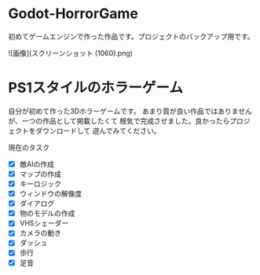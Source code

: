 # Godot-HorrorGame
初めてゲームエンジンで作った作品です。プロジェクトのバックアップ用です。

![画像](スクリーンショット (1060).png)

# PS1スタイルのホラーゲーム
</n>自分が初めて作った3Dホラーゲームです。
</n>あまり質が良い作品ではありませんが、一つの作品として掲載したくて
</n>根気で完成させました。良かったらプロジェクトをダウンロードして
</n>遊んでみてください。

現在のタスク
- [x] 敵AIの作成
- [x] マップの作成
- [x] キーロジック
- [x] ウィンドウの解像度
- [x] ダイアログ
- [x] 物のモデルの作成
- [x] VHSシェーダー
- [x] カメラの動き
- [x] ダッシュ
- [x] 歩行
- [x] 足音
